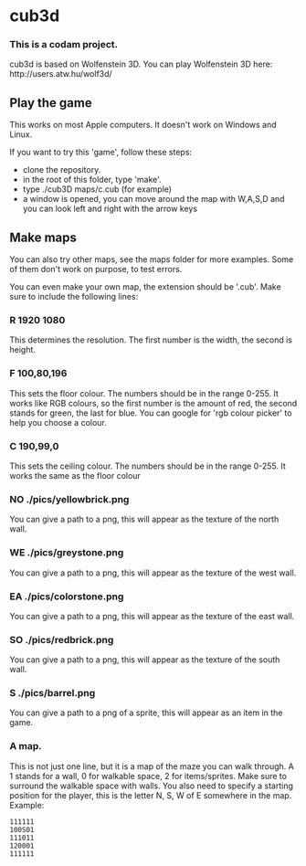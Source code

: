 # cub3d
<h3>This is a codam project.</h3>
cub3d is based on Wolfenstein 3D. You can play Wolfenstein 3D here: http://users.atw.hu/wolf3d/


## Play the game
This works on most Apple computers. It doesn't work on Windows and Linux.

If you want to try this 'game', follow these steps:
- clone the repository.
- in the root of this folder, type 'make'.
- type ./cub3D maps/c.cub (for example)
- a window is opened, you can move around the map with W,A,S,D and you can look left and right with the arrow keys

## Make maps
You can also try other maps, see the maps folder for more examples. Some of them don't work on purpose, to test errors.

You can even make your own map, the extension should be '.cub'. Make sure to include the following lines:

### R 1920 1080
  This determines the resolution. The first number is the width, the second is height.
### F 100,80,196
  This sets the floor colour. The numbers should be in the range 0-255. It works like RGB colours, so the first number is the amount of red, the second stands for green, the last for blue. You can google for 'rgb colour picker' to help you choose a colour.
### C 190,99,0
  This sets the ceiling colour. The numbers should be in the range 0-255. It works the same as the floor colour
### NO ./pics/yellowbrick.png
  You can give a path to a png, this will appear as the texture of the north wall.
### WE ./pics/greystone.png
  You can give a path to a png, this will appear as the texture of the west wall.
### EA ./pics/colorstone.png
  You can give a path to a png, this will appear as the texture of the east wall.
### SO ./pics/redbrick.png
  You can give a path to a png, this will appear as the texture of the south wall.
### S ./pics/barrel.png
  You can give a path to a png of a sprite, this will appear as an item in the game.
### A map.
This is not just one line, but it is a map of the maze you can walk through. A 1 stands for a wall, 0 for walkable space, 2 for items/sprites. Make sure to surround the walkable space with walls.
You also need to specify a starting position for the player, this is the letter N, S, W of E somewhere in the map.
Example:
```
111111
100S01
111011
120001
111111
